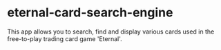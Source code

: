 # eternal-card-search-engine
This app allows you to search, find and display various cards used in the free-to-play trading card game 'Eternal'.
